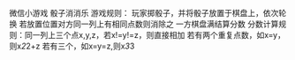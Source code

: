 微信小游戏 
骰子消消乐
游戏规则：
玩家掷骰子，并将骰子放置于棋盘上，依次轮换
若放置位置对方同一列上有相同点数则消除之
一方棋盘满结算分数
分数计算规则：同一列上三个点x,y,z，若x!=y!=z，则直接相加
              若有两个重复点数，如x=y，则x*2*2+z
              若有三个，如x=y=z,则x*3*3
